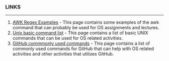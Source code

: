 ### LINKS
---
1. [AWK Regex Examples](https://www.tutorialspoint.com/awk/awk_regular_expressions.htm) - This page contains some examples of the awk command that can probably be used for OS assignments and lectures.
2. [Unix basic command list](http://mally.stanford.edu/~sr/computing/basic-unix.html) - This page contains a list of basic UNIX commands that can be used for OS related activities.
3. [GitHub commmonly used commands](https://github.com/joshnh/Git-Commands) - This page contains a list of commonly used commands for GitHub that can help with OS related activities and other activities that utilizes GitHub.
